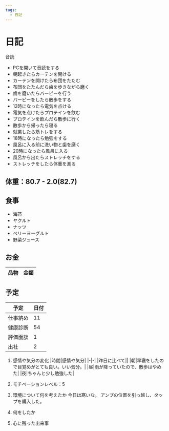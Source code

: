 ```yaml
---
tags:
  - 日記
---
```



# 日記

音読

* PCを開いて音読をする
* 朝起きたらカーテンを開ける
* カーテンを開けたら布団をたたむ
* 布団をたたんだら歯を歩きながら磨く
* 歯を磨いたらバーピーを行う
* バーピーをしたら散歩をする
* 12時になったら電気を点ける
* 電気を点けたらプロテインを飲む
* プロテインを飲んだら散歩に行く
* 散歩から帰ったら寝る
* 就業したら筋トレをする
* 18時になったら勉強をする
* 風呂に入る前に洗い物と歯を磨く
* 20時になったら風呂に入る
* 風呂から出たらストレッチをする
* ストレッチをしたら体重を測る

## 体重：80.7 - 2.0(82.7)

## 食事

* 海苔
* ヤクルト
* ナッツ
* ベリーヨーグルト
* 野菜ジュース

## お金

|品物|金額|
| - | -: |

## 予定

|予定|日付|
| - | - |
|仕事納め|11|
|健康診断|54|
|評価面談|1|
|出社|2|

1. 感情や気分の変化
   |時間|感情や気分|
   |-|-|
   |昨日に比べて||
   |朝|早寝をしたので目覚めがとても良い。いい気分。|
   |昼|雨が降っていたので、散歩はやめた|
   |夜|ちゃんと少し勉強した|

2. モチベーションレベル：5

3. 環境について何を考えたか
   今日は寒いな。
   アンプの位置を引っ越し、タップを購入した。

4. 何をしたか
5. 心に残った出来事
